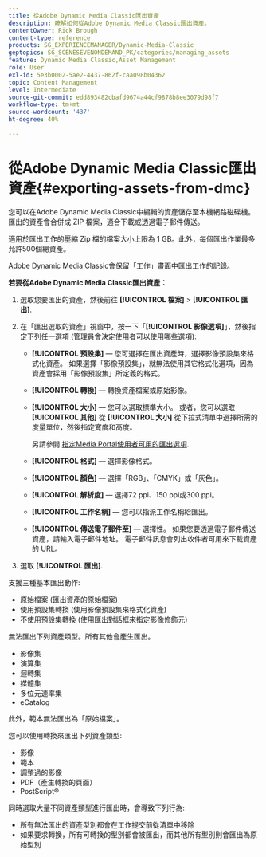 ```yaml
---
title: 從Adobe Dynamic Media Classic匯出資產
description: 瞭解如何從Adobe Dynamic Media Classic匯出資產。
contentOwner: Rick Brough
content-type: reference
products: SG_EXPERIENCEMANAGER/Dynamic-Media-Classic
geptopics: SG_SCENESEVENONDEMAND_PK/categories/managing_assets
feature: Dynamic Media Classic,Asset Management
role: User
exl-id: 5e3b0002-5ae2-4437-862f-caa098b04362
topic: Content Management
level: Intermediate
source-git-commit: edd893482cbafd9674a44cf9878b8ee3079d98f7
workflow-type: tm+mt
source-wordcount: '437'
ht-degree: 40%

---
```


# 從Adobe Dynamic Media Classic匯出資產{#exporting-assets-from-dmc}

您可以在Adobe Dynamic Media Classic中編輯的資產儲存至本機網路磁碟機。 匯出的資產會合併成 ZIP 檔案，適合下載或透過電子郵件傳送。

適用於匯出工作的壓縮 Zip 檔的檔案大小上限為 1 GB。此外，每個匯出作業最多允許500個總資產。

Adobe Dynamic Media Classic會保留「工作」畫面中匯出工作的記錄。

**若要從Adobe Dynamic Media Classic匯出資產：**

1. 選取您要匯出的資產，然後前往 **[!UICONTROL 檔案]** > **[!UICONTROL 匯出]**.
1. 在「匯出選取的資產」視窗中，按一下「**[!UICONTROL 影像選項]**」，然後指定下列任一選項 (管理員會決定使用者可以使用哪些選項):

   * **[!UICONTROL 預設集]**  — 您可選擇在匯出資產時，選擇影像預設集來格式化資產。 如果選擇「影像預設集」，就無法使用其它格式化選項，因為資產會採用「影像預設集」所定義的格式。

   * **[!UICONTROL 轉換]**  — 轉換資產檔案或原始影像。

   * **[!UICONTROL 大小]**  — 您可以選取標準大小。 或者，您可以選取 **[!UICONTROL 其他]** 從 **[!UICONTROL 大小]** 從下拉式清單中選擇所需的度量單位，然後指定寬度和高度。

     另請參閱 [指定Media Portal使用者可用的匯出選項](specifying-export-options-available-media.md#specifying_export_options_available_to_media_portal_users).

   * **[!UICONTROL 格式]**  — 選擇影像格式。

   * **[!UICONTROL 顏色]**  — 選擇「RGB」、「CMYK」或「灰色」。

   * **[!UICONTROL 解析度]**  — 選擇72 ppi、150 ppi或300 ppi。

   * **[!UICONTROL 工作名稱]**  — 您可以指派工作名稱給匯出。

   * **[!UICONTROL 傳送電子郵件至]**  — 選擇性。 如果您要透過電子郵件傳送資產，請輸入電子郵件地址。 電子郵件訊息會列出收件者可用來下載資產的 URL。

1. 選取 **[!UICONTROL 匯出]**.

支援三種基本匯出動作:

* 原始檔案 (匯出資產的原始檔案)
* 使用預設集轉換 (使用影像預設集來格式化資產)
* 不使用預設集轉換 (使用匯出對話框來指定影像修飾元)

無法匯出下列資產類型。所有其他會產生匯出。

* 影像集
* 演算集
* 迴轉集
* 媒體集
* 多位元速率集
* eCatalog

此外，範本無法匯出為「原始檔案」。

您可以使用轉換來匯出下列資產類型:

* 影像
* 範本
* 調整過的影像
* PDF（產生轉換的頁面）
* PostScript®

同時選取大量不同資產類型進行匯出時，會導致下列行為:

* 所有無法匯出的資產型別都會在工作提交前從清單中移除
* 如果要求轉換，所有可轉換的型別都會被匯出，而其他所有型別則會匯出為原始型別
